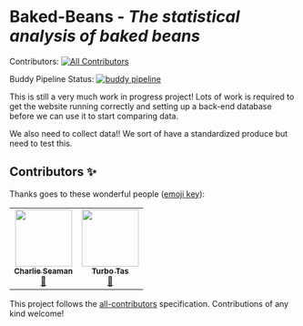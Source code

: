 # Baked-Beans - *The statistical analysis of baked beans*

Contributors: <!-- ALL-CONTRIBUTORS-BADGE:START - Do not remove or modify this section -->
[![All Contributors](https://img.shields.io/badge/all_contributors-2-orange.svg?style=flat-square)](#contributors-)
<!-- ALL-CONTRIBUTORS-BADGE:END -->
Buddy Pipeline Status: [![buddy pipeline](https://app.buddy.works/casman/baked-beans/pipelines/pipeline/69703/badge.svg?token=d342c18d82f8d23eb914355cabc8c737b8d249ccd964e88859fa87d54774eeb5 "buddy pipeline")](https://app.buddy.works/casman/baked-beans/pipelines/pipeline/69703)

This is still a very much work in progress project! Lots of work is required to get the website running correctly and setting up a back-end database before we can use it to start comparing data.

We also need to collect data!! We sort of have a standardized produce but need to test this.

## Contributors ✨

Thanks goes to these wonderful people ([emoji key](https://allcontributors.org/docs/en/emoji-key)):

<!-- ALL-CONTRIBUTORS-LIST:START - Do not remove or modify this section -->
<!-- prettier-ignore-start -->
<!-- markdownlint-disable -->
<table>
  <tr>
    <td align="center"><a href="http://www.casman.co.uk"><img src="https://avatars.githubusercontent.com/u/2879023?v=4?s=100" width="100px;" alt=""/><br /><sub><b>Charlie Seaman</b></sub></a><br /><a href="#maintenance-casman300" title="Maintenance">🚧</a></td>
    <td align="center"><a href="https://github.com/turbotas"><img src="https://avatars.githubusercontent.com/u/12105630?v=4?s=100" width="100px;" alt=""/><br /><sub><b>Turbo Tas</b></sub></a><br /><a href="#maintenance-turbotas" title="Maintenance">🚧</a></td>
  </tr>
</table>

<!-- markdownlint-restore -->
<!-- prettier-ignore-end -->

<!-- ALL-CONTRIBUTORS-LIST:END -->

This project follows the [all-contributors](https://github.com/all-contributors/all-contributors) specification. Contributions of any kind welcome!
